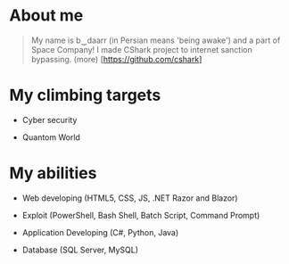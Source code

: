 # About me

> My name is b‿daarr (in Persian means 'being awake') and a part of Space Company!
> I made CShark project to internet sanction bypassing. (more) [https://github.com/cshark]

# My climbing targets

+ Cyber security

+ Quantom World

# My abilities

+ Web developing (HTML5, CSS, JS, .NET Razor and Blazor)

+ Exploit (PowerShell, Bash Shell, Batch Script, Command Prompt)

+ Application Developing (C#, Python, Java)

+ Database (SQL Server, MySQL)
